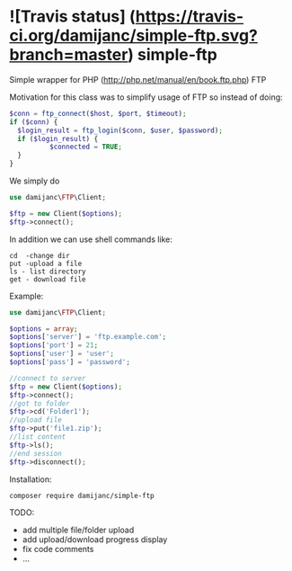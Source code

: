![Travis status]
(https://travis-ci.org/damijanc/simple-ftp.svg?branch=master)
simple-ftp
==========

Simple wrapper for PHP (http://php.net/manual/en/book.ftp.php) FTP

Motivation for this class was to simplify usage of FTP
so instead of doing:

```PHP
$conn = ftp_connect($host, $port, $timeout);
if ($conn) {
  $login_result = ftp_login($conn, $user, $password);
  if ($login_result) {
          $connected = TRUE;
  }
}
```

We simply do


```PHP
use damijanc\FTP\Client;

$ftp = new Client($options);
$ftp->connect();

```

In addition we can use shell commands like:

```
cd  -change dir
put -upload a file
ls - list directory
get - download file
```

Example:

```PHP
use damijanc\FTP\Client;

$options = array;
$options['server'] = 'ftp.example.com';
$options['port'] = 21;
$options['user'] = 'user';
$options['pass'] = 'password';

//connect to server
$ftp = new Client($options);
$ftp->connect();
//got to folder
$ftp->cd('Folder1');
//upload file
$ftp->put('file1.zip');
//list content
$ftp->ls();
//end session
$ftp->disconnect();
```

Installation:

```
composer require damijanc/simple-ftp
```

TODO:

- add multiple file/folder upload
- add upload/download progress display
- fix code comments
- ...

